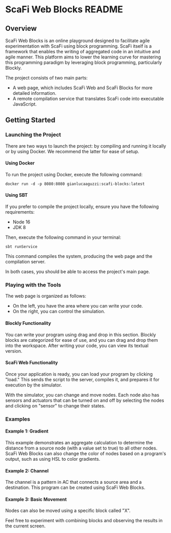 # ScaFi Web Blocks README

## Overview

ScaFi Web Blocks is an online playground designed to facilitate agile experimentation with ScaFi using block programming. ScaFi itself is a framework that enables the writing of aggregated code in an intuitive and agile manner. This platform aims to lower the learning curve for mastering this programming paradigm by leveraging block programming, particularly Blockly.

The project consists of two main parts:
- A web page, which includes ScaFi Web and ScaFi Blocks for more detailed information.
- A remote compilation service that translates ScaFi code into executable JavaScript.

## Getting Started

### Launching the Project

There are two ways to launch the project: by compiling and running it locally or by using Docker. We recommend the latter for ease of setup.

#### Using Docker

To run the project using Docker, execute the following command:

```
docker run -d -p 8080:8080 gianlucaaguzzi:scafi-blocks:latest
```

#### Using SBT

If you prefer to compile the project locally, ensure you have the following requirements:

- Node 16
- JDK 8

Then, execute the following command in your terminal:

```
sbt runService
```

This command compiles the system, producing the web page and the compilation server.

In both cases, you should be able to access the project's main page.

### Playing with the Tools

The web page is organized as follows:

- On the left, you have the area where you can write your code.
- On the right, you can control the simulation.

#### Blockly Functionality

You can write your program using drag and drop in this section. Blockly blocks are categorized for ease of use, and you can drag and drop them into the workspace. After writing your code, you can view its textual version.

#### ScaFi Web Functionality

Once your application is ready, you can load your program by clicking "load." This sends the script to the server, compiles it, and prepares it for execution by the simulator.

With the simulator, you can change and move nodes. Each node also has sensors and actuators that can be turned on and off by selecting the nodes and clicking on "sensor" to change their states.

### Examples

#### Example 1: Gradient

This example demonstrates an aggregate calculation to determine the distance from a source node (with a value set to true) to all other nodes. ScaFi Web Blocks can also change the color of nodes based on a program's output, such as using HSL to color gradients.

#### Example 2: Channel

The channel is a pattern in AC that connects a source area and a destination. This program can be created using ScaFi Web Blocks.

#### Example 3: Basic Movement

Nodes can also be moved using a specific block called "X".

Feel free to experiment with combining blocks and observing the results in the current screen.

